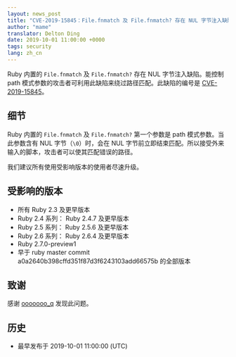 ```yaml
---
layout: news_post
title: "CVE-2019-15845：File.fnmatch 及 File.fnmatch? 存在 NUL 字节注入缺陷"
author: "mame"
translator: Delton Ding
date: 2019-10-01 11:00:00 +0000
tags: security
lang: zh_cn
---
```


Ruby 内置的 `File.fnmatch` 及 `File.fnmatch?` 存在 NUL 字节注入缺陷。能控制 path 模式参数的攻击者可利用此缺陷来绕过路径匹配。此缺陷的编号是 [CVE-2019-15845](https://cve.mitre.org/cgi-bin/cvename.cgi?name=CVE-2019-15845)。

## 细节

Ruby 内置的 `File.fnmatch` 及 `File.fnmatch?` 第一个参数是 path 模式参数。当此参数含有 NUL 字节（`\0`）时，会在 NUL 字节前立即结束匹配。所以接受外来输入的脚本，攻击者可以使其匹配错误的路径。

我们建议所有使用受影响版本的使用者尽速升级。

## 受影响的版本

* 所有 Ruby 2.3 及更早版本
* Ruby 2.4 系列： Ruby 2.4.7 及更早版本
* Ruby 2.5 系列： Ruby 2.5.6 及更早版本
* Ruby 2.6 系列： Ruby 2.6.4 及更早版本
* Ruby 2.7.0-preview1
* 早于 ruby master commit a0a2640b398cffd351f87d3f6243103add66575b 的全部版本

## 致谢

感谢 [ooooooo_q](https://hackerone.com/ooooooo_q) 发现此问题。

## 历史

* 最早发布于 2019-10-01 11:00:00 (UTC)
